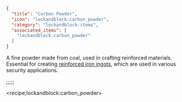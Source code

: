 ```json
{
  "title": "Carbon Powder",
  "icon": "lockandblock:carbon_powder",
  "category": "lockandblock:items",
  "associated_items": [
    "lockandblock:carbon_powder"
  ]
}
```

A fine powder made from coal, used in crafting reinforced materials. Essential for
creating [reinforced iron ingots](^lockandblock:reinforced_iron_ingot), which are used in various security applications.

;;;;;

<recipe;lockandblock:carbon_powder>